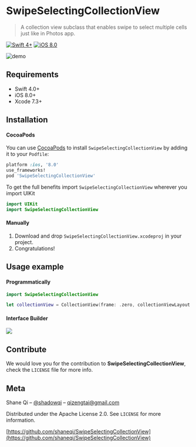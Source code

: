 # SwipeSelectingCollectionView
> A collection view subclass that enables swipe to select multiple cells just like in Photos app.

[![Swift 4+](https://img.shields.io/badge/Swift-4+-orange.svg)](https://swift.org/)
[![iOS 8.0](https://img.shields.io/badge/iOS-8.0+-green.svg)](https://www.apple.com/)

![demo](./Assets/demo.gif)

## Requirements

- Swift 4.0+
- iOS 8.0+
- Xcode 7.3+

## Installation

#### CocoaPods
You can use [CocoaPods](http://cocoapods.org/) to install `SwipeSelectingCollectionView` by adding it to your `Podfile`:

```ruby
platform :ios, '8.0'
use_frameworks!
pod 'SwipeSelectingCollectionView'
```

To get the full benefits import `SwipeSelectingCollectionView` wherever you import UIKit

``` swift
import UIKit
import SwipeSelectingCollectionView
```

#### Manually
1. Download and drop ```SwipeSelectingCollectionView.xcodeproj``` in your project.  
2. Congratulations!  

## Usage example

#### Programmatically

```swift
import SwipeSelectingCollectionView

let collectionView = CollectionView(frame: .zero, collectionViewLayout: UICollectionViewFlowLayout()) 
```

#### Interface Builder

![](./Assets/usage-IB.png)

## Contribute

We would love you for the contribution to **SwipeSelectingCollectionView**, check the ``LICENSE`` file for more info.

## Meta

Shane Qi – [@shadowqi](https://twitter.com/shadowqi) – qizengtai@gmail.com

Distributed under the Apache License 2.0. See ``LICENSE`` for more information.

[https://github.com/shaneqi/SwipeSelectingCollectionView](https://github.com/shaneqi/SwipeSelectingCollectionView)
